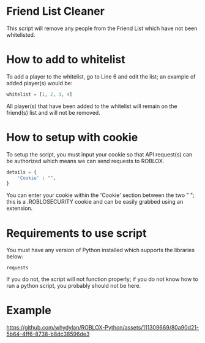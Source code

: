 # Friend List Cleaner

This script will remove any people from the Friend List which have not been whitelisted.

# How to add to whitelist

To add a player to the whitelist, go to Line 6 and edit the list; an example of added player(s) would be:

```python
whitelist = [1, 2, 3, 4]
```

All player(s) that have been added to the whitelist will remain on the friend(s) list and will not be removed.

# How to setup with cookie

To setup the script, you must input your cookie so that API request(s) can be authorized which means we can send requests to ROBLOX.

```python
details = {
    'Cookie' : "",
}
```

You can enter your cookie within the 'Cookie' section between the two " "; this is a .ROBLOSECURITY cookie and can be easily grabbed using an extension.

# Requirements to use script

You must have any version of Python installed which supports the libraries below:

```
requests
```

If you do not, the script will not function properly; if you do not know how to run a python script, you probably should not be here.

# Example

https://github.com/whydylan/ROBLOX-Python/assets/111309669/80a90d21-5b64-4ff6-8738-b8dc38596de3

